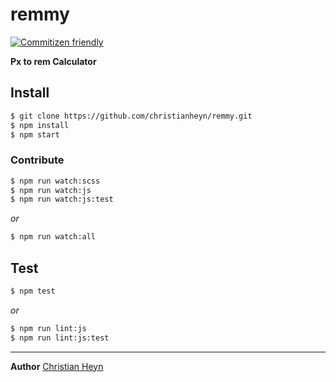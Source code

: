 # remmy
[![Commitizen friendly](https://img.shields.io/badge/commitizen-friendly-brightgreen.svg)](http://commitizen.github.io/cz-cli/)

**Px to rem Calculator**

## Install
```sh
$ git clone https://github.com/christianheyn/remmy.git
$ npm install
$ npm start
```

### Contribute
```sh
$ npm run watch:scss
$ npm run watch:js
$ npm run watch:js:test
```
*or*
```sh
$ npm run watch:all
```

## Test
```sh
$ npm test
```
*or*
```sh
$ npm run lint:js
$ npm run lint:js:test
```
___

**Author**
[Christian Heyn](https://github.com/christianheyn)